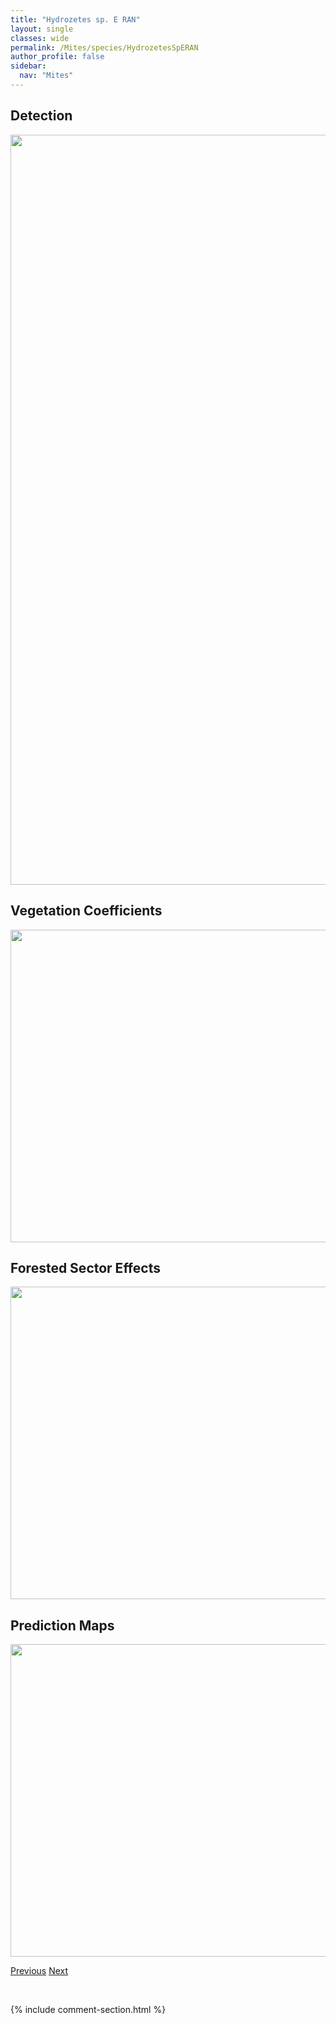 ```yaml
---
title: "Hydrozetes sp. E RAN"
layout: single
classes: wide
permalink: /Mites/species/HydrozetesSpERAN
author_profile: false
sidebar:
  nav: "Mites"
---
```


<h2>Detection</h2>

<a href="https://drive.google.com/uc?export=view&id=1eWnAkpnezQA3YDq87B5RY1i9l98jXltp">
<img src="https://drive.google.com/uc?export=view&id=1eWnAkpnezQA3YDq87B5RY1i9l98jXltp" height = "1200" width = "800">
</a>


<h2>Vegetation Coefficients</h2>

<a href="https://drive.google.com/uc?export=view&id=1GByCL7EBfHWLMYOx--6cxxxw5yDVGoQx">
<img src="https://drive.google.com/uc?export=view&id=1GByCL7EBfHWLMYOx--6cxxxw5yDVGoQx" height = "500" width = "1000">
</a>


<h2>Forested Sector Effects</h2>

<a href="https://drive.google.com/uc?export=view&id=1cp1IA3vjjHz1wCqMb3WbYlbZbg7xACl5">
<img src="https://drive.google.com/uc?export=view&id=1cp1IA3vjjHz1wCqMb3WbYlbZbg7xACl5" height = "500" width = "1000">
</a>


<h2>Prediction Maps</h2>

<a href="https://drive.google.com/uc?export=view&id=1zUMSup36PBcxHlk5wezwb-wFylAbDH6M">
<img src="https://drive.google.com/uc?export=view&id=1zUMSup36PBcxHlk5wezwb-wFylAbDH6M" height = "500" width = "1000">
</a>


<a href="/DevelopmentWebsite/Mites/species/HydrozetesSp3DEW" class="pagination--pager" title="Hydrozetes sp. 3 DEW">Previous</a> <a href="/DevelopmentWebsite/Mites/species/HypochthoniusLuteus" class="pagination--pager" title="Hypochthonius luteus">Next</a>

<p>&nbsp;</p>

{% include comment-section.html %}
